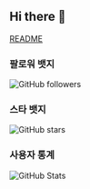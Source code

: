 ## Hi there 👋

<!--
**dnwpwns/dnwpwns** is a ✨ _special_ ✨ repository because its `README.md` (this file) appears on your GitHub profile.

Here are some ideas to get you started:

- 🔭 I’m currently working on ...
- 🌱 I’m currently learning ...
- 👯 I’m looking to collaborate on ...
- 🤔 I’m looking for help with ...
- 💬 Ask me about ...
- 📫 How to reach me: ...
- 😄 Pronouns: ...
- ⚡ Fun fact: ...
-->

[README](http://example.com)

### 팔로워 뱃지
![GitHub followers](https://img.shields.io/github/followers/dnwpwns?style=social)

### 스타 뱃지
![GitHub stars](https://img.shields.io/github/stars/dnwpwns?style=social)

### 사용자 통계
![GitHub Stats](https://github-readme-stats.vercel.app/api?username=dnwpwns&show_icons=true&theme=radical)
